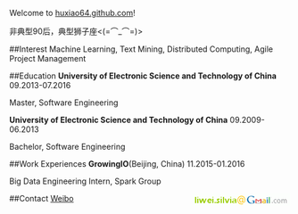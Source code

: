 Welcome to [huxiao64.github.com](http://huxiao64.github.com/)!

非典型90后，典型狮子座<(=⌒_⌒=)>

##Interest
Machine Learning, Text Mining, Distributed Computing, Agile Project Management

##Education 
__University of Electronic Science and Technology of China__ 09.2013-07.2016

Master, Software Engineering

__University of Electronic Science and Technology of China__ 09.2009-06.2013

Bachelor, Software Engineering

##Work Experiences
__GrowingIO__(Beijing, China) 11.2015-01.2016

Big Data Engineering Intern, Spark Group

##Contact
[Weibo](http://weibo.com/huxiaoalan)
<img src="/images/wei-gmail.gif" align=right>
